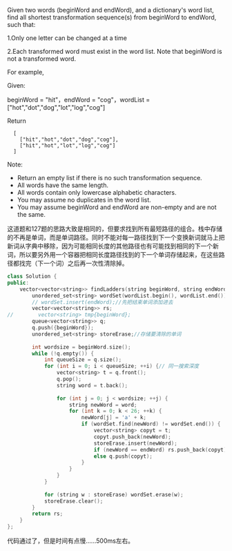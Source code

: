 Given two words (beginWord and endWord), and a dictionary's word list, find all shortest transformation sequence(s) from beginWord to endWord, such that:

1.Only one letter can be changed at a time

2.Each transformed word must exist in the word list. Note that beginWord is not a transformed word.

For example,

Given:

beginWord = "hit"，endWord = "cog"，wordList = ["hot","dot","dog","lot","log","cog"]

Return
```
  [
    ["hit","hot","dot","dog","cog"],
    ["hit","hot","lot","log","cog"]
  ]
```
  
Note:

- Return an empty list if there is no such transformation sequence.
- All words have the same length.
- All words contain only lowercase alphabetic characters.
- You may assume no duplicates in the word list.
- You may assume beginWord and endWord are non-empty and are not the same.

这道题和127题的思路大致是相同的，但要求找到所有最短路径的组合。栈中存储的不再是单词，而是单词路径。同时不能对每一路径找到下一个变换新词就马上把新词从字典中移除，因为可能相同长度的其他路径也有可能找到相同的下一个新词，所以要另外用一个容器把相同长度路径找到的下一个单词存储起来，在这些路径都找完（下一个词）之后再一次性清除掉。

```cpp
class Solution {
public:
    vector<vector<string>> findLadders(string beginWord, string endWord, vector<string>& wordList) {
        unordered_set<string> wordSet(wordList.begin(), wordList.end());
        // wordSet.insert(endWord);//先把结束单词添加进去
        vector<vector<string>> rs;
//        vector<string> tmp{beginWord};
        queue<vector<string>> q;
        q.push({beginWord});
        unordered_set<string> storeErase;//存储要清除的单词
        
        int wordsize = beginWord.size();
        while (!q.empty()) {
            int queueSize = q.size();
            for (int i = 0; i < queueSize; ++i) {// 同一搜索深度
                vector<string> t = q.front();
                q.pop();
                string word = t.back();
                
                for (int j = 0; j < wordsize; ++j) {
                    string newWord = word;
                    for (int k = 0; k < 26; ++k) {
                        newWord[j] = 'a' + k;
                        if (wordSet.find(newWord) != wordSet.end()) {
                            vector<string> copyt = t;
                            copyt.push_back(newWord);
                            storeErase.insert(newWord);
                            if (newWord == endWord) rs.push_back(copyt);
                            else q.push(copyt);
                        }
                    }
                }
            }
            
            for (string w : storeErase) wordSet.erase(w);
            storeErase.clear();
        }
        return rs;
    }
};
```
代码通过了，但是时间有点慢......500ms左右。